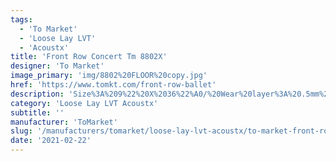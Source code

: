 ```yaml
---
tags:
  - 'To Market'
  - 'Loose Lay LVT'
  - 'Acoustx'
title: 'Front Row Concert Tm 8802X'
designer: 'To Market'
image_primary: 'img/8802%20FLOOR%20copy.jpg'
href: 'https://www.tomkt.com/front-row-ballet'
description: 'Size%3A%209%22%20X%2036%22%A0/%20Wear%20layer%3A%20.5mm%20%2820mil%29%20/%20Edge%3A%20Square%20/%20Thickness%3A%205.0mm%20%3D%A04.0mm%20Vinyl%20Top%20+%201.0mm%20AcoustX%20Sound%20Absorbing%20Backing%20/%20Sq.ft/Ctn%3A%2022.5%A0/%20Installation%3A%20Glue%20Down'
category: 'Loose Lay LVT Acoustx'
subtitle: ''
manufacturer: 'ToMarket'
slug: '/manufacturers/tomarket/loose-lay-lvt-acoustx/to-market-front-row-concert-tm-8802-x'
date: '2021-02-22'
---
```

